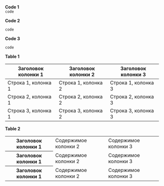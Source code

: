 **Code 1**  
`code`

**Code 2**
```
code
```

**Code 3**

    code

**Table 1**

| Заголовок колонки 1 | Заголовок колонки 2 | Заголовок колонки 3 |
|---------------------|---------------------|---------------------|
| Строка 1, колонка 1 | Строка 1, колонка 2 | Строка 1, колонка 3 |
| Строка 2, колонка 1 | Строка 2, колонка 2 | Строка 2, колонка 3 |
| Строка 3, колонка 1 | Строка 3, колонка 2 | Строка 3, колонка 3 |

**Table 2**
<table>
  <tr>
    <th>Заголовок колонки 1</th>
    <td>Содержимое колонки 2</td>
    <td>Содержимое колонки 3</td>
  </tr>
  <tr>
    <th>Заголовок колонки 1</th>
    <td>Содержимое колонки 2</td>
    <td>Содержимое колонки 3</td>
  </tr>
  <tr>
    <th>Заголовок колонки 1</th>
    <td>Содержимое колонки 2</td>
    <td>Содержимое колонки 3</td>
  </tr>
</table>